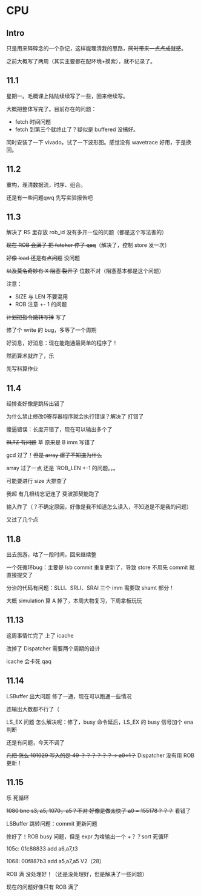 # CPU

## Intro

只是用来碎碎念的一个杂记，这样能理清我的思路，~~同时带来一点点成就感~~。

之前大概写了两周（其实主要都在配环境+摸索），就不记录了。



## 11.1

星期一。毛概课上陆陆续续写了一些，回来继续写。

大概把整体写完了。目前存在的问题：

- fetch 时间问题
- fetch 到第三个就终止了？疑似是 buffered 没搞好。

同时安装了一下 vivado，试了一下波形图。感觉没有 wavetrace 好用，于是换回。



## 11.2

重构，理清数据流，时序、组合。

还是有一些问题qwq 先写实验报告吧



## 11.3

解决了 RS 里存放 rob_id 没有多开一位的问题（都是这个写法害的）

~~现在 ROB 会满了 把 fetcher 停了 qaq~~（解决了，控制 store 发一次）

~~好像 load 还是有点问题~~ 没问题

~~以及莫名奇妙有 X 阻塞 裂开了~~ 位数不对（阻塞基本都是这个问题）

注意：

- SIZE 与 LEN 不要混用
- ROB 注意 +- 1 的问题

~~计划把指令跳转写掉~~ 写了

修了个 write 的 bug，多等了一个周期

好消息，好消息：现在能跑通最简单的程序了！

然而算术就炸了，乐

先写科算作业



## 11.4

经排查好像是跳转出错了

为什么禁止修改0寄存器程序就会执行错误？解决了 打错了

傻逼错误：长度开错了，现在可以输出多个了

~~BLTZ 有问题~~ 草 原来是 B imm 写错了

gcd 过了！~~但是 array 爆了不知道为什么~~

array 过了一点 还是 `ROB_LEN +-1 的问题。。。

可能要进行 size 大排查了

我超 有几根线忘记连了 斐波那契能跑了

输入炸了（？不确定原因，好像是我不知道怎么读入，不知道是不是我的问题）

又过了几个点



## 11.8

出去旅游，咕了一段时间，回来继续整

一个死循环bug：主要是 lsb commit 重复更新了，导致 store 不用先 commit 就直接提交了

分治的代码有问题：SLLI、SRLI、SRAI 三个 imm 需要取 shamt 部分！

大概 simulation 算 A 掉了，本周大物复习，下周拿板玩玩



## 11.13

这周事情忙完了 上了 icache

改掉了 Dispatcher 需要两个周期的设计

icache 会卡死 qaq



## 11.14

LSBuffer 出大问题 修了一通，现在可以跑通一些情况

连输出大数都不行了（

LS_EX 问题 怎么解决呢：修了，busy 命令延后，LS_EX 的 busy 信号加个 ena 判断

还是有问题，今天不调了

~~几把 怎么 101029 写入的是 49 ？？？？？？-> a0=1？~~ Dispatcher 没有用 ROB 更新！



## 11.15

乐 死循环

~~1080 bne s3, a5, 1070，a5？不对 好像是做太快了 a0 = 155178？？？~~ 看错了

LSBuffer 跳转问题：commit 更新问题

修好了！ROB busy 问题，但是 expr 为啥输出一个 +？？sort 死循环

105c:  01c88833       add a6,a7,t3

1068:  00f887b3       add a5,a7,a5   V2（28）

ROB 满 没处理好！（还是没处理好，但是解决了一些问题）

现在的问题好像只有 ROB 满了

